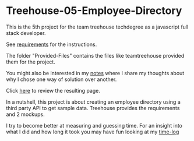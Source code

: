 # Treehouse-05-Employee-Directory

This is the 5th project for the team treehouse techdegree as a javascript full stack developer.

See [requirements](Documentation/Requirements.md) for the instructions.

The folder "Provided-Files" contains the files like teamtreehouse provided them for the project.

You might also be interested in my [notes](Documentation/Notes.md) where I share my thoughts about why I chose one way of solution over another. 

Click [here](https://stho32.github.io/Treehouse-05-Employee-Directory/Source/index.html) to review the resulting page.

In a nutshell, this project is about creating an employee directory using a third party API to 
get sample data. Treehouse provides the requirements and 2 mockups. 

I try to become better at measuring and guessing time. For an insight into what I did and how long it took you may have fun looking at my [time-log](Documentation/time-log.md)


